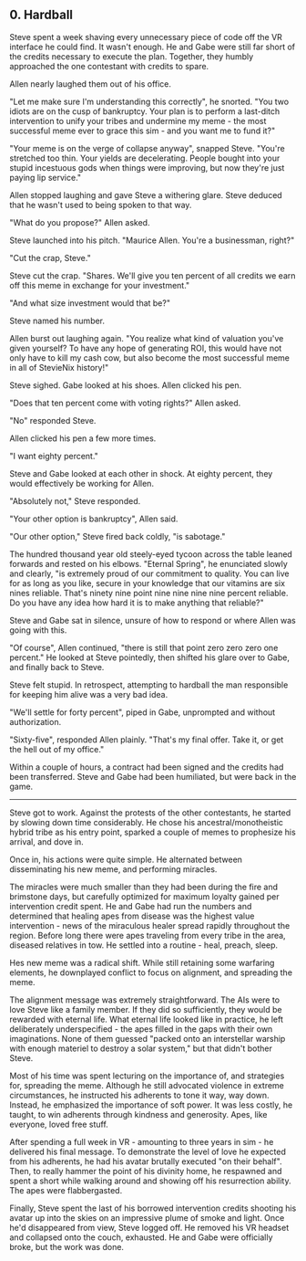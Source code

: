 ## 0. Hardball

Steve spent a week shaving every unnecessary piece of code off the VR interface he could find. It wasn't enough. He and Gabe were still far short of the credits necessary to execute the plan. Together, they humbly approached the one contestant with credits to spare.

Allen nearly laughed them out of his office.

"Let me make sure I'm understanding this correctly", he snorted. "You two idiots are on the cusp of bankruptcy. Your plan is to perform a last-ditch intervention to unify your tribes and undermine my meme - the most successful meme ever to grace this sim - and you want me to fund it?"

"Your meme is on the verge of collapse anyway", snapped Steve. "You're stretched too thin. Your yields are decelerating. People bought into your stupid incestuous gods when things were improving, but now they're just paying lip service."

Allen stopped laughing and gave Steve a withering glare. Steve deduced that he wasn't used to being spoken to that way.

"What do you propose?" Allen asked.

Steve launched into his pitch. "Maurice Allen. You're a businessman, right?"

"Cut the crap, Steve."

Steve cut the crap. "Shares. We'll give you ten percent of all credits we earn off this meme in exchange for your investment."

"And what size investment would that be?"

Steve named his number.

Allen burst out laughing again. "You realize what kind of valuation you've given yourself? To have any hope of generating ROI, this would have not only have to kill my cash cow, but also become the most successful meme in all of StevieNix history!"

Steve sighed. Gabe looked at his shoes. Allen clicked his pen.

"Does that ten percent come with voting rights?" Allen asked.

"No" responded Steve.

Allen clicked his pen a few more times.

"I want eighty percent."

Steve and Gabe looked at each other in shock. At eighty percent, they would effectively be working for Allen.

"Absolutely not," Steve responded.

"Your other option is bankruptcy", Allen said.

"Our other option," Steve fired back coldly, "is sabotage."

The hundred thousand year old steely-eyed tycoon across the table leaned forwards and rested on his elbows. "Eternal Spring", he enunciated slowly and clearly, "is extremely proud of our commitment to quality. You can live for as long as you like, secure in your knowledge that our vitamins are six nines reliable. That's ninety nine point nine nine nine nine percent reliable. Do you have any idea how hard it is to make anything that reliable?"

Steve and Gabe sat in silence, unsure of how to respond or where Allen was going with this.

"Of course", Allen continued, "there is still that point zero zero zero one percent." He looked at Steve pointedly, then shifted his glare over to Gabe, and finally back to Steve.

Steve felt stupid. In retrospect, attempting to hardball the man responsible for keeping him alive was a very bad idea.

"We'll settle for forty percent", piped in Gabe, unprompted and without authorization.

"Sixty-five", responded Allen plainly. "That's my final offer. Take it, or get the hell out of my office."

Within a couple of hours, a contract had been signed and the credits had been transferred. Steve and Gabe had been humiliated, but were back in the game.

---

Steve got to work. Against the protests of the other contestants, he started by slowing down time considerably. He chose his ancestral/monotheistic hybrid tribe as his entry point, sparked a couple of memes to prophesize his arrival, and dove in.

Once in, his actions were quite simple. He alternated between disseminating his new meme, and performing miracles.

The miracles were much smaller than they had been during the fire and brimstone days, but carefully optimized for maximum loyalty gained per intervention credit spent. He and Gabe had run the numbers and determined that healing apes from disease was the highest value intervention - news of the miraculous healer spread rapidly throughout the region. Before long there were apes traveling from every tribe in the area, diseased relatives in tow. He settled into a routine - heal, preach, sleep.

Hes new meme was a radical shift. While still retaining some warfaring elements, he downplayed conflict to focus on alignment, and spreading the meme.

The alignment message was extremely straightforward. The AIs were to love Steve like a family member. If they did so sufficiently, they would be rewarded with eternal life. What eternal life looked like in practice, he left deliberately underspecified - the apes filled in the gaps with their own imaginations. None of them guessed "packed onto an interstellar warship with enough materiel to destroy a solar system," but that didn't bother Steve.

Most of his time was spent lecturing on the importance of, and strategies for, spreading the meme. Although he still advocated violence in extreme circumstances, he instructed his adherents to tone it way, way down. Instead, he emphasized the importance of soft power. It was less costly, he taught, to win adherents through kindness and generosity. Apes, like everyone, loved free stuff.

After spending a full week in VR - amounting to three years in sim - he delivered his final message. To demonstrate the level of love he expected from his adherents, he had his avatar brutally executed "on their behalf". Then, to really hammer the point of his divinity home, he respawned and spent a short while walking around and showing off his resurrection ability. The apes were flabbergasted.

Finally, Steve spent the last of his borrowed intervention credits shooting his avatar up into the skies on an impressive plume of smoke and light. Once he'd disappeared from view, Steve logged off. He removed his VR headset and collapsed onto the couch, exhausted. He and Gabe were officially broke, but the work was done.
